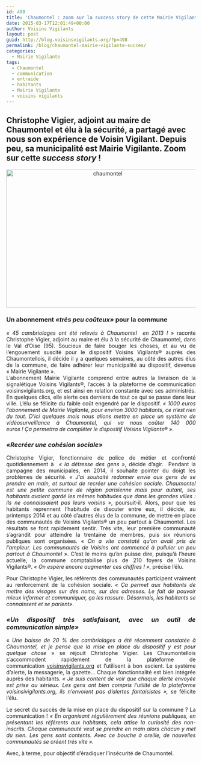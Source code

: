 ```yaml
---
id: 498
title: 'Chaumontel : zoom sur la success story de cette Mairie Vigilante !'
date: 2015-03-17T12:01:49+00:00
author: Voisins Vigilants
layout: post
guid: http://blog.voisinsvigilants.org/?p=498
permalink: /blog/chaumontel-mairie-vigilante-succes/
categories:
  - Mairie Vigilante
tags:
  - Chaumontel
  - communication
  - entraide
  - habitants
  - Mairie Vigilante
  - voisins vigilants
---
```

## **Christophe Vigier, adjoint au maire de Chaumontel et élu à la sécurité, a partagé avec nous son expérience de Voisin Vigilant. Depuis peu, sa municipalité est Mairie Vigilante. Zoom sur cette _success story_ !**

<p style="text-align: center;">
  <a href="http://blog.voisinsvigilants.org/wp-content/uploads/2015/03/chaumontel.jpg"><img class="size-large wp-image-500 aligncenter" src="http://blog.voisinsvigilants.org/wp-content/uploads/2015/03/chaumontel.jpg" alt="chaumontel" width="524" height="366" /></a>
</p>

<h3 style="text-align: justify;">
  <strong>Un abonnement <em>«très peu coûteux»</em> pour la commune</strong>
</h3>

<p style="text-align: justify;">
  <em>&laquo;&nbsp;45 cambriolages ont été relevés à Chaumontel  en 2013 ! »</em><span class="apple-converted-space"><i> </i></span>raconte Christophe Vigier, adjoint au maire et élu à la sécurité de Chaumontel, dans le Val d&rsquo;Oise (95). Soucieux de faire bouger les choses, et au vu de l’engouement suscité pour le dispositif Voisins Vigilants® auprès des Chaumontellois, il décide il y a quelques semaines, au côté des autres élus de la commune, de faire adhérer leur municipalité au dispositif, devenue « Mairie Vigilante ».<br /> L’abonnement Mairie Vigilante comprend entre autres la livraison de la signalétique Voisins Vigilants®, l’accès à la plateforme de communication voisinsvigilants.org, et est ainsi en relation constante avec ses administrés. En quelques clics, elle alerte ces derniers de tout ce qui se passe dans leur ville. L’élu se félicite du faible coût engendré par le dispositif.<span class="apple-converted-space"> </span><em>« 1000 euros l’abonnement de Mairie Vigilante, pour environ 3000 habitants, ce n’est rien du tout. D’ici quelques mois nous allons mettre en place un système de vidéosurveillance à Chaumontel, qui va nous coûter 140 000 euros ! Ça permettra de compléter le dispositif Voisins Vigilants® »</em>.
</p>

<h3 style="text-align: justify;">
  <em><b>«Recréer une cohésion sociale»</b></em>
</h3>

<p style="text-align: justify;">
  Christophe Vigier, fonctionnaire de police de métier et confronté quotidiennement à <span class="apple-converted-space"> </span><em>« la détresse des gens »</em>, décide d’agir.  Pendant la campagne des municipales, en 2014, il souhaite pointer du doigt les problèmes de sécurité.<span class="apple-converted-space"> </span><em>« J’ai souhaité redonner envie aux gens de se prendre en main, et surtout de recréer une cohésion sociale</em>.<span class="apple-converted-space"> </span><em>Chaumontel est une petite commune de région parisienne mais pour autant, ses habitants avaient gardé les mêmes habitudes que dans les grandes villes : ils ne connaissaient pas leurs voisins »</em>, poursuit-il. Alors, pour que les habitants reprennent l’habitude de discuter entre eux, il décide, au printemps 2014 et au côté d’autres élus de la commune, de mettre en place des communautés de Voisins Vigilants® un peu partout à Chaumontel. Les résultats se font rapidement sentir<em>.</em><span class="apple-converted-space"><i> </i></span>Très vite, leur première communauté s’agrandit pour atteindre la trentaine de membres, puis six réunions publiques sont organisées<em>. « On a vite constaté qu’on avait pris de l’ampleur. Les communautés de Voisins ont commencé à pulluler un peu partout à Chaumontel »</em>. C’est le moins qu’on puisse dire, puisqu’à l’heure actuelle, la commune comptabilise plus de 210 foyers de Voisins Vigilants®.<span class="apple-converted-space"> </span><em>« On espère encore augmenter ces chiffres ! »</em>, précise l’élu.
</p>

<p style="text-align: justify;">
  Pour Christophe Vigier, les référents des communautés participent vraiment au renforcement de la cohésion sociale.<span class="apple-converted-space"> </span><em>« Ça permet aux habitants de mettre des visages sur des noms, sur des adresses. Le fait de pouvoir mieux informer et communiquer, ça les rassure. Désormais, les habitants se connaissent et se parlent»</em>.
</p>

<h3 style="text-align: justify;">
  <em><strong>«Un dispositif très satisfaisant, avec un outil de communication simple»</strong></em>
</h3>

<p style="text-align: justify;">
  «<em> Une baisse de 20 % des cambriolages a été récemment constatée à Chaumontel, et je pense que la mise en place du dispositif y est pour quelque chose</em> »<span class="apple-converted-space"> </span>se réjouit Christophe Vigier. Les Chaumontellois s’accommodent rapidement de la plateforme de communication<span class="apple-converted-space"> </span><a href="http://voisinsvigilants.org/">voisinsvigilants.org</a><span class="apple-converted-space"> </span>et l’utilisent à bon escient. Le système d’alerte, la messagerie, la gazette… Chaque fonctionnalité est bien intégrée auprès des habitants.<span class="apple-converted-space"> </span><em>« Je suis content de voir que chaque alerte envoyée est prise au sérieux. Les gens ont bien compris l’utilité de la plateforme voisinsivigilants.org, ils n’envoient pas d’alertes fantaisistes », </em>se félicite l&rsquo;élu.
</p>

<p style="text-align: justify;">
  Le secret du succès de la mise en place du dispositif sur la commune ? La communication !<span class="apple-converted-space"> </span><em>« En organisant régulièrement des réunions publiques, en présentant les référents aux habitants, cela attise la curiosité des non-inscrits. Chaque communauté veut se prendre en main alors chacun y met du sien. Les gens sont contents. Avec ce bouche à oreille, de nouvelles communautés se créent très vite ».</em>
</p>

<p style="text-align: justify;">
  Avec, à terme, pour objectif d&rsquo;éradiquer l&rsquo;insécurité de Chaumontel.
</p>